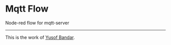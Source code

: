 # Mqtt Flow

Node-red flow for mqtt-server


---

This is the work of [Yusof Bandar](https://github.com/YusofBandar).
